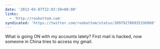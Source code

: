 ```yaml
---
date: '2013-03-07T22:03:50+00:00'
links:
  - 'http://roobottom.com'
syndicated: 'https://twitter.com/roobottom/status/309792786935336960'
---
```

What is going ON with my accounts lately? First  mail is hacked, now someone in China tries to access my gmail.
